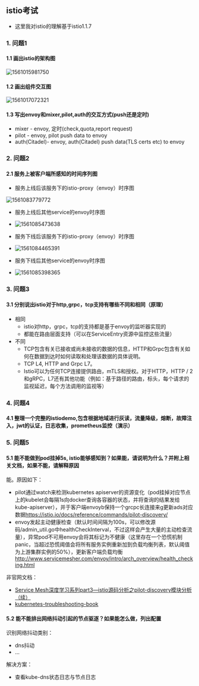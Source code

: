 ## istio考试

- 这里我对istio的理解基于istio1.1.7

### 1. 问题1

#### 1.1 画出istio的架构图

![1561015981750](C:\Users\Asus\AppData\Roaming\Typora\typora-user-images\1561015981750.png)

#### 1.2 画出组件交互图

![1561017072321](C:\Users\Asus\AppData\Roaming\Typora\typora-user-images\1561017072321.png)

#### 1.3 写出envoy和mixer,pilot,auth的交互方式(push还是定时)

- mixer - envoy, 定时(check,quota,report request)
- pilot - envoy, pilot push data to envoy
- auth(Citadel)- envoy, auth(Citadel) push data(TLS certs etc) to envoy



### 2. 问题2

#### 2.1 服务上被客户端所感知的时间序列图

- 服务上线后该服务下的istio-proxy（envoy）时序图

![1561083779772](C:\Users\Asus\AppData\Roaming\Typora\typora-user-images\1561083779772.png)

- 服务上线后其他service的envoy时序图
- ![1561085473638](C:\Users\Asus\AppData\Roaming\Typora\typora-user-images\1561085473638.png)

- 服务下线后该服务下的istio-proxy（envoy）时序图
- ![1561084465391](C:\Users\Asus\AppData\Roaming\Typora\typora-user-images\1561084465391.png)
- 服务下线后其他service的envoy时序图
- ![1561085398365](C:\Users\Asus\AppData\Roaming\Typora\typora-user-images\1561085398365.png)

### 3. 问题3

#### 3.1 分别说出istio对于http,grpc，tcp支持有哪些不同和相同（原理）

- 相同
  - istio对http，grpc，tcp的支持都是基于envoy的监听器实现的
  - 都能在路由层面支持（可以在ServiceEntry资源中监控这些流量）
- 不同
  - TCP包含有关已接收或尚未接收的数据的信息，HTTP和Grpc包含有关如何在数据到达时如何读取和处理该数据的具体说明。
  - TCP L4, HTTP and Grpc L7。
  - Istio可以为任何TCP连接提供路由，mTLS和授权。对于HTTP，HTTP / 2和gRPC，L7还有其他功能（例如：基于路径的路由，标头，每个请求的监视延迟，每个方法调用的监视等）

### 4. 问题4

#### 4.1  整理一个完整的istiodemo,包含根据地域进行灰读，流量降级，熔断，故障注入，jwt的认证，日志收集，prometheus监控（演示） 



### 5. 问题5

#### 5.1 能不能做到pod挂掉5s, istio能够感知到？如果能，请说明为什么？并附上相关文档，如果不能，请解释原因

能。原因如下：

- pilot通过watch来检测kubernetes apiserver的资源变化（pod挂掉对应节点上的kubelet会每隔1s向docker查询各容器的状态，并将查询的结果发给kube-apiserver），并于客户端envoyb保持一个grcpc长连接来g更新ads对应数据<https://istio.io/docs/reference/commands/pilot-discovery/>
- envoy发起主动健康检查（默认时间间隔为100s，可以修改源码/admin_util.go中healthCheckInterval，不过这样会产生大量的主动检查流量），异常pod不可用envoy会将其标记为不健康（这里存在一个恐慌机制panic，当超过恐慌阈值会将所有服务实例重新加到负载均衡列表，默认阈值为上游集群实例的50%），更新客户端负载均衡 <http://www.servicemesher.com/envoy/intro/arch_overview/health_checking.html>

非官网文档：

- [Service Mesh深度学习系列part3—istio源码分析之pilot-discovery模块分析（续）](http://www.sel.zju.edu.cn/?p=761)
- [kubernetes-troubleshooting-book](https://github.com/opsnull/kubernetes-troubleshooting-book/blob/master/%E6%8E%92%E9%94%99%E6%8C%87%E5%8D%97-Pod.md)

#### 5.2  能不能排出网络抖动引起的节点驱逐？如果能怎么做，列出配置 

识别网络抖动类别：

- dns抖动
- ...

解决方案：

- 查看kube-dns状态日志与节点日志